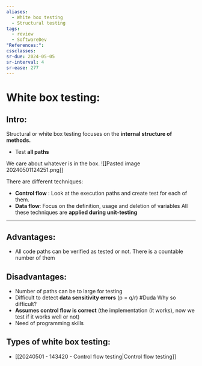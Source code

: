 ```yaml
---
aliases:
  - White box testing
  - Structural testing
tags:
  - review
  - SoftwareDev
"References:": 
cssclasses:
sr-due: 2024-05-05
sr-interval: 4
sr-ease: 277
---
```

# White box testing: 
## Intro:
Structural or white box testing focuses on the **internal structure of methods.** 
+ Test **all paths**

We care about whatever is in the box.
![[Pasted image 20240501124251.png]]

There are different techniques: 
+ **Control flow** : Look at the execution paths and create test for each of them. 
+ **Data flow**: Focus on the definition, usage and deletion of variables
All these techniques are **applied during unit-testing**
---

## Advantages: 
+ All code paths can be verified as tested or not. There is a countable number of them
## Disadvantages: 
+ Number of paths can be to large for testing
+ Difficult to detect **data sensitivity errors** (p = q/r) #Duda  Why so difficult?
+ **Assumes control flow is correct** (the implementation (it works), now we test if it works well or not) 
+ Need of programming skills 
 

## Types of white box testing: 
+ [[20240501 - 143420 - Control flow testing|Control flow testing]]